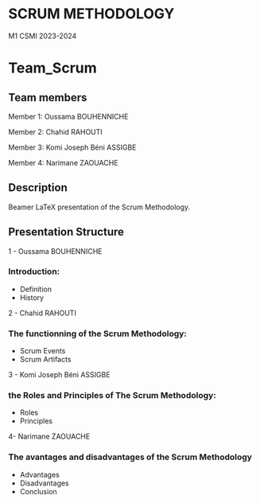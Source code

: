 # SCRUM METHODOLOGY
M1 CSMI 2023-2024

# Team_Scrum

## Team members 

  Member 1: Oussama BOUHENNICHE

  Member 2: Chahid RAHOUTI

  Member 3: Komi Joseph Béni ASSIGBE

  Member 4: Narimane ZAOUACHE
## Description
Beamer LaTeX presentation of the Scrum Methodology. 
## Presentation Structure

1 - Oussama BOUHENNICHE
### Introduction:
  - Definition
  - History

2 - Chahid RAHOUTI
### The functionning of the Scrum Methodology:
  - Scrum Events
  - Scrum Artifacts
  
3 - Komi Joseph Béni ASSIGBE

### the Roles and Principles of The Scrum Methodology:
  - Roles
  - Principles

4- Narimane ZAOUACHE
### The avantages and disadvantages of the Scrum Methodology
  - Advantages
  - Disadvantages
  - Conclusion 

